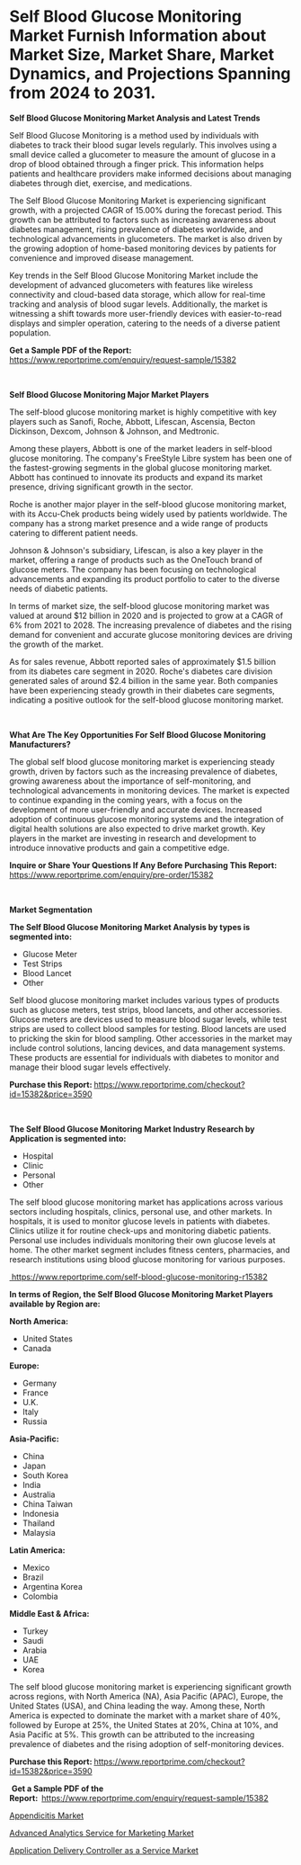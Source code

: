 <p><h1>Self Blood Glucose Monitoring Market Furnish Information about Market Size, Market Share, Market Dynamics, and Projections Spanning from 2024 to 2031.</h1></p><p><strong>Self Blood Glucose Monitoring Market Analysis and Latest Trends</strong></p>
<p><p>Self Blood Glucose Monitoring is a method used by individuals with diabetes to track their blood sugar levels regularly. This involves using a small device called a glucometer to measure the amount of glucose in a drop of blood obtained through a finger prick. This information helps patients and healthcare providers make informed decisions about managing diabetes through diet, exercise, and medications.</p><p>The Self Blood Glucose Monitoring Market is experiencing significant growth, with a projected CAGR of 15.00% during the forecast period. This growth can be attributed to factors such as increasing awareness about diabetes management, rising prevalence of diabetes worldwide, and technological advancements in glucometers. The market is also driven by the growing adoption of home-based monitoring devices by patients for convenience and improved disease management.</p><p>Key trends in the Self Blood Glucose Monitoring Market include the development of advanced glucometers with features like wireless connectivity and cloud-based data storage, which allow for real-time tracking and analysis of blood sugar levels. Additionally, the market is witnessing a shift towards more user-friendly devices with easier-to-read displays and simpler operation, catering to the needs of a diverse patient population.</p></p>
<p><strong>Get a Sample PDF of the Report:&nbsp;</strong> <a href="https://www.reportprime.com/enquiry/request-sample/15382">https://www.reportprime.com/enquiry/request-sample/15382</a></p>
<p>&nbsp;</p>
<p><strong>Self Blood Glucose Monitoring Major Market Players</strong></p>
<p><p>The self-blood glucose monitoring market is highly competitive with key players such as Sanofi, Roche, Abbott, Lifescan, Ascensia, Becton Dickinson, Dexcom, Johnson & Johnson, and Medtronic. </p><p>Among these players, Abbott is one of the market leaders in self-blood glucose monitoring. The company's FreeStyle Libre system has been one of the fastest-growing segments in the global glucose monitoring market. Abbott has continued to innovate its products and expand its market presence, driving significant growth in the sector.</p><p>Roche is another major player in the self-blood glucose monitoring market, with its Accu-Chek products being widely used by patients worldwide. The company has a strong market presence and a wide range of products catering to different patient needs.</p><p>Johnson & Johnson's subsidiary, Lifescan, is also a key player in the market, offering a range of products such as the OneTouch brand of glucose meters. The company has been focusing on technological advancements and expanding its product portfolio to cater to the diverse needs of diabetic patients.</p><p>In terms of market size, the self-blood glucose monitoring market was valued at around $12 billion in 2020 and is projected to grow at a CAGR of 6% from 2021 to 2028. The increasing prevalence of diabetes and the rising demand for convenient and accurate glucose monitoring devices are driving the growth of the market.</p><p>As for sales revenue, Abbott reported sales of approximately $1.5 billion from its diabetes care segment in 2020. Roche's diabetes care division generated sales of around $2.4 billion in the same year. Both companies have been experiencing steady growth in their diabetes care segments, indicating a positive outlook for the self-blood glucose monitoring market.</p></p>
<p>&nbsp;</p>
<p><strong>What Are The Key Opportunities For Self Blood Glucose Monitoring Manufacturers?</strong></p>
<p><p>The global self blood glucose monitoring market is experiencing steady growth, driven by factors such as the increasing prevalence of diabetes, growing awareness about the importance of self-monitoring, and technological advancements in monitoring devices. The market is expected to continue expanding in the coming years, with a focus on the development of more user-friendly and accurate devices. Increased adoption of continuous glucose monitoring systems and the integration of digital health solutions are also expected to drive market growth. Key players in the market are investing in research and development to introduce innovative products and gain a competitive edge.</p></p>
<p><strong>Inquire or Share Your Questions If Any Before Purchasing This Report:</strong> <a href="https://www.reportprime.com/enquiry/pre-order/15382">https://www.reportprime.com/enquiry/pre-order/15382</a></p>
<p>&nbsp;</p>
<p><strong>Market Segmentation</strong></p>
<p><strong>The Self Blood Glucose Monitoring Market Analysis by types is segmented into:</strong></p>
<p><ul><li>Glucose Meter</li><li>Test Strips</li><li>Blood Lancet</li><li>Other</li></ul></p>
<p><p>Self blood glucose monitoring market includes various types of products such as glucose meters, test strips, blood lancets, and other accessories. Glucose meters are devices used to measure blood sugar levels, while test strips are used to collect blood samples for testing. Blood lancets are used to pricking the skin for blood sampling. Other accessories in the market may include control solutions, lancing devices, and data management systems. These products are essential for individuals with diabetes to monitor and manage their blood sugar levels effectively.</p></p>
<p><strong>Purchase this Report:&nbsp;</strong><a href="https://www.reportprime.com/checkout?id=15382&price=3590">https://www.reportprime.com/checkout?id=15382&price=3590</a></p>
<p>&nbsp;</p>
<p><strong>The Self Blood Glucose Monitoring Market Industry Research by Application is segmented into:</strong></p>
<p><ul><li>Hospital</li><li>Clinic</li><li>Personal</li><li>Other</li></ul></p>
<p><p>The self blood glucose monitoring market has applications across various sectors including hospitals, clinics, personal use, and other markets. In hospitals, it is used to monitor glucose levels in patients with diabetes. Clinics utilize it for routine check-ups and monitoring diabetic patients. Personal use includes individuals monitoring their own glucose levels at home. The other market segment includes fitness centers, pharmacies, and research institutions using blood glucose monitoring for various purposes.</p></p>
<p><a href="https://www.reportprime.com/self-blood-glucose-monitoring-r15382">&nbsp;https://www.reportprime.com/self-blood-glucose-monitoring-r15382</a></p>
<p><strong>In terms of Region, the Self Blood Glucose Monitoring Market Players available by Region are:</strong></p>
<p>
    <p> <strong> North America: </strong>
        <ul>
            <li>United States</li>
            <li>Canada</li>
        </ul>
        </p> 
    <p> <strong> Europe: </strong>
        <ul>
            <li>Germany</li>
            <li>France</li>
            <li>U.K.</li>
            <li>Italy</li>
            <li>Russia</li>
        </ul>
        </p> 
    <p> <strong> Asia-Pacific: </strong>
        <ul>
            <li>China</li>
            <li>Japan</li>
            <li>South Korea</li>
            <li>India</li>
            <li>Australia</li>
            <li>China Taiwan</li>
            <li>Indonesia</li>
            <li>Thailand</li>
            <li>Malaysia</li>
        </ul>
        </p> 
    <p> <strong> Latin America: </strong>
        <ul>
            <li>Mexico</li>
            <li>Brazil</li>
            <li>Argentina Korea</li>
            <li>Colombia</li>
        </ul>
        </p> 
    <p> <strong> Middle East & Africa: </strong>
        <ul>
            <li>Turkey</li>
            <li>Saudi</li>
            <li>Arabia</li>
            <li>UAE</li>
            <li>Korea</li>
        </ul>
    </p>
    </p>
<p><p>The self blood glucose monitoring market is experiencing significant growth across regions, with North America (NA), Asia Pacific (APAC), Europe, the United States (USA), and China leading the way. Among these, North America is expected to dominate the market with a market share of 40%, followed by Europe at 25%, the United States at 20%, China at 10%, and Asia Pacific at 5%. This growth can be attributed to the increasing prevalence of diabetes and the rising adoption of self-monitoring devices.</p></p>
<p><strong>Purchase this Report: </strong><a href="https://www.reportprime.com/checkout?id=15382&price=3590">https://www.reportprime.com/checkout?id=15382&price=3590</a></p>
<p>&nbsp;<strong>Get a Sample PDF of the Report:&nbsp;&nbsp;</strong><a href="https://www.reportprime.com/enquiry/request-sample/15382">https://www.reportprime.com/enquiry/request-sample/15382</a></p>
<p><strong></strong></p>
<p><p><a href="https://github.com/claudianurdin/Market-Research-Report-List-1/blob/main/appendicitis-market.md">Appendicitis Market</a></p><p><a href="https://view.publitas.com/reportprime-1/advanced-analytics-service-for-marketing-industry-analysis-report-its-market-size-share-trends-by-application-region-competitive-strategies-2024-2031/">Advanced Analytics Service for Marketing Market</a></p><p><a href="https://github.com/mabenkhyari11/Market-Research-Report-List-1/blob/main/application-delivery-controller-as-a-service-market.md">Application Delivery Controller as a Service Market</a></p></p>